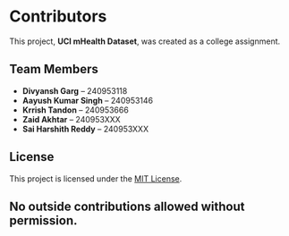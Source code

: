 # Contributors

This project, **UCI mHealth Dataset**, was created as a college assignment. 

## Team Members
- **Divyansh Garg** – 240953118 
- **Aayush Kumar Singh** – 240953146
- **Krrish Tandon** – 240953666
- **Zaid Akhtar** – 240953XXX
- **Sai Harshith Reddy** – 240953XXX

## License
This project is licensed under the [MIT License](./LICENSE).

## No outside contributions allowed without permission. 
